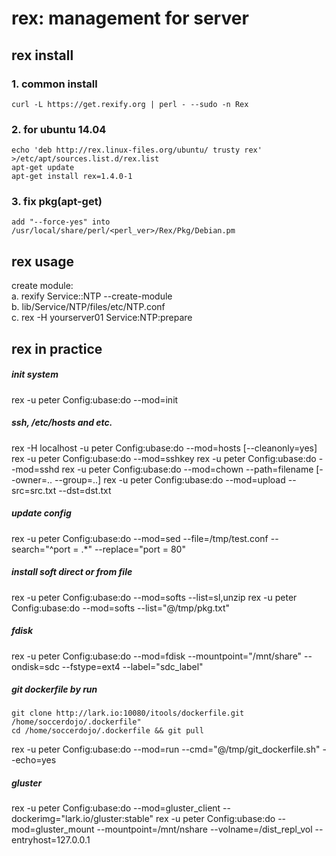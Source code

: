 rex: management for server
==========================


rex install
-----------

### 1. common install
    curl -L https://get.rexify.org | perl - --sudo -n Rex

### 2. for ubuntu 14.04
    echo 'deb http://rex.linux-files.org/ubuntu/ trusty rex' >/etc/apt/sources.list.d/rex.list
    apt-get update
    apt-get install rex=1.4.0-1

### 3. fix pkg(apt-get)
    add "--force-yes" into /usr/local/share/perl/<perl_ver>/Rex/Pkg/Debian.pm



rex usage
----------

create module:  
    a. rexify Service::NTP --create-module  
    b. lib/Service/NTP/files/etc/NTP.conf  
    c. rex -H yourserver01 Service:NTP:prepare  


rex in practice
---------------

##### init system
rex -u peter Config:ubase:do --mod=init

##### ssh, /etc/hosts and etc.
rex -H localhost -u peter Config:ubase:do --mod=hosts [--cleanonly=yes]
rex -u peter Config:ubase:do --mod=sshkey
rex -u peter Config:ubase:do --mod=sshd
rex -u peter Config:ubase:do --mod=chown --path=filename [--owner=.. --group=..]
rex -u peter Config:ubase:do --mod=upload --src=src.txt --dst=dst.txt

##### update config
rex -u peter Config:ubase:do --mod=sed --file=/tmp/test.conf --search="^port = .*" --replace="port = 80"

##### install soft direct or from file
rex -u peter Config:ubase:do --mod=softs --list=sl,unzip
rex -u peter Config:ubase:do --mod=softs --list="@/tmp/pkg.txt"


##### fdisk
rex -u peter Config:ubase:do --mod=fdisk --mountpoint="/mnt/share" --ondisk=sdc --fstype=ext4 --label="sdc_label"

##### git dockerfile by run
```
git clone http://lark.io:10080/itools/dockerfile.git /home/soccerdojo/.dockerfile"
cd /home/soccerdojo/.dockerfile && git pull
```
rex -u peter Config:ubase:do --mod=run --cmd="@/tmp/git_dockerfile.sh" --echo=yes


##### gluster 
rex -u peter Config:ubase:do --mod=gluster_client --dockerimg="lark.io/gluster:stable"
rex -u peter Config:ubase:do --mod=gluster_mount --mountpoint=/mnt/nshare --volname=/dist_repl_vol --entryhost=127.0.0.1


